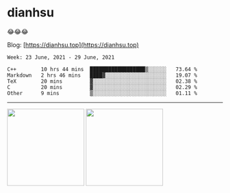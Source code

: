 
# dianhsu

:joy::joy::joy:

Blog: [https://dianhsu.top](https://dianhsu.top)

<!--START_SECTION:waka-->
```text
Week: 23 June, 2021 - 29 June, 2021

C++        10 hrs 44 mins  ██████████████████▒░░░░░░   73.64 % 
Markdown   2 hrs 46 mins   ████▓░░░░░░░░░░░░░░░░░░░░   19.07 % 
TeX        20 mins         ▓░░░░░░░░░░░░░░░░░░░░░░░░   02.38 % 
C          20 mins         ▓░░░░░░░░░░░░░░░░░░░░░░░░   02.29 % 
Other      9 mins          ▒░░░░░░░░░░░░░░░░░░░░░░░░   01.11 % 
```
<!--END_SECTION:waka-->

---


<a href="https://github.com/dianhsu"><img src="https://github-readme-stats.vercel.app/api?username=dianhsu&count_private=true" height="180" /></a> <a href="https://github.com/dianhsu"><img src="https://github-readme-stats.vercel.app/api/top-langs/?username=dianhsu&langs_count=8&hide=html,css&layout=compact" height="180" /></a>
